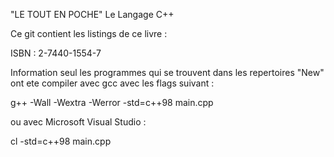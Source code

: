 "LE TOUT EN POCHE" Le Langage C++

Ce git contient les listings de ce livre :

ISBN : 2-7440-1554-7

Information seul les programmes qui se trouvent dans les repertoires "New" ont ete compiler avec gcc avec les flags suivant :

g++ -Wall -Wextra -Werror -std=c++98 main.cpp

ou avec Microsoft Visual Studio :

cl -std=c++98 main.cpp
